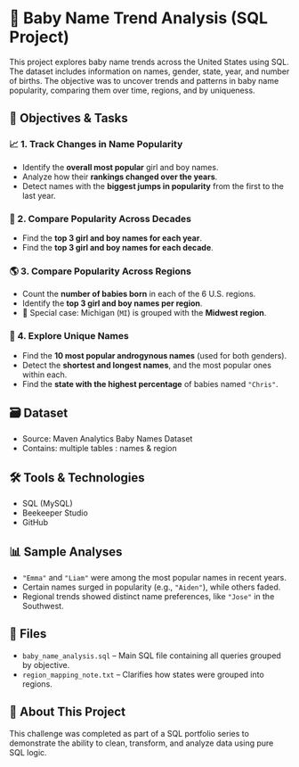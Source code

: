 # 👶 Baby Name Trend Analysis (SQL Project)

This project explores baby name trends across the United States using SQL. The dataset includes information on names, gender, state, year, and number of births. The objective was to uncover trends and patterns in baby name popularity, comparing them over time, regions, and by uniqueness.

## 🧠 Objectives & Tasks

### 📈 1. Track Changes in Name Popularity
- Identify the **overall most popular** girl and boy names.
- Analyze how their **rankings changed over the years**.
- Detect names with the **biggest jumps in popularity** from the first to the last year.

### 📆 2. Compare Popularity Across Decades
- Find the **top 3 girl and boy names for each year**.
- Find the **top 3 girl and boy names for each decade**.

### 🌎 3. Compare Popularity Across Regions
- Count the **number of babies born** in each of the 6 U.S. regions.
- Identify the **top 3 girl and boy names per region**.
- 📌 Special case: Michigan (`MI`) is grouped with the **Midwest region**.

### 🧬 4. Explore Unique Names
- Find the **10 most popular androgynous names** (used for both genders).
- Detect the **shortest and longest names**, and the most popular ones within each.
- Find the **state with the highest percentage** of babies named `"Chris"`.

## 🗃️ Dataset
- Source: Maven Analytics Baby Names Dataset
- Contains: multiple tables : names & region

## 🛠️ Tools & Technologies
- SQL (MySQL)
- Beekeeper Studio
- GitHub

## 📊 Sample Analyses
- `"Emma"` and `"Liam"` were among the most popular names in recent years.
- Certain names surged in popularity (e.g., `"Aiden"`), while others faded.
- Regional trends showed distinct name preferences, like `"Jose"` in the Southwest.

## 📁 Files
- `baby_name_analysis.sql` – Main SQL file containing all queries grouped by objective.
- `region_mapping_note.txt` – Clarifies how states were grouped into regions.

## 📣 About This Project
This challenge was completed as part of a SQL portfolio series to demonstrate the ability to clean, transform, and analyze data using pure SQL logic.

